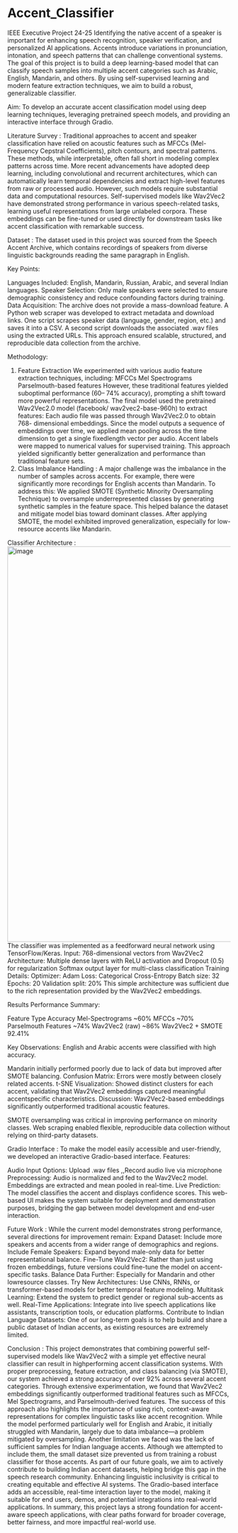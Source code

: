 # Accent_Classifier
IEEE Executive Project 24-25
Identifying the native accent of a speaker is important for enhancing speech recognition, speaker verification, and personalized AI applications. Accents introduce variations in pronunciation, intonation, and speech patterns that can challenge conventional systems. The goal of this project is to build a deep learning-based model that can classify speech samples into multiple accent categories such as Arabic, English, Mandarin, and others. By using self-supervised learning and modern feature extraction techniques, we aim to build a robust, generalizable classifier.

Aim:
To develop an accurate accent classification model using deep learning techniques, leveraging pretrained speech models, and providing an interactive interface through Gradio.

Literature Survey :
Traditional approaches to accent and speaker classification have relied on acoustic features such as MFCCs (Mel-Frequency Cepstral Coefficients), pitch contours, and spectral patterns. These methods, while interpretable, often fall short in modeling complex patterns across time. More recent advancements have adopted deep learning, including convolutional and recurrent architectures, which can automatically learn temporal dependencies and extract high-level features from raw or processed audio. However, such models require substantial data and computational resources. Self-supervised models like Wav2Vec2 have demonstrated strong performance in various speech-related tasks, learning useful representations from large unlabeled corpora. These embeddings can be fine-tuned or used directly for downstream tasks like accent classification with remarkable success.

 Dataset : 
The dataset used in this project was sourced from the Speech Accent Archive, which contains recordings of speakers from diverse linguistic backgrounds reading the same paragraph in English.

Key Points:

Languages Included: English, Mandarin, Russian, Arabic, and several Indian languages.
Speaker Selection: Only male speakers were selected to ensure demographic consistency and reduce confounding factors during training.
Data Acquisition: The archive does not provide a mass-download feature. A Python web scraper was developed to extract metadata and download links. One script scrapes speaker data (language, gender, region, etc.) and saves it into a CSV. A second script downloads the associated .wav files using the extracted URLs.
This approach ensured scalable, structured, and reproducible data collection from the archive.

Methodology:
1. Feature Extraction
We experimented with various audio feature extraction techniques, including:
MFCCs
Mel Spectrograms
Parselmouth-based features
However, these traditional features yielded suboptimal performance (60– 74% accuracy), prompting a shift toward more powerful representations.
The final model used the pretrained Wav2Vec2.0 model (facebook/ wav2vec2-base-960h) to extract features:
Each audio file was passed through Wav2Vec2.0 to obtain 768- dimensional embeddings.
Since the model outputs a sequence of embeddings over time, we applied mean pooling across the time dimension to get a single fixedlength vector per audio.
Accent labels were mapped to numerical values for supervised training.
This approach yielded significantly better generalization and performance than traditional feature sets.
2. Class Imbalance Handling :
A major challenge was the imbalance in the number of samples across accents. For example, there were significantly more recordings for English accents than Mandarin.
To address this:
We applied SMOTE (Synthetic Minority Oversampling Technique) to oversample underrepresented classes by generating synthetic samples in the feature space.
This helped balance the dataset and mitigate model bias toward dominant classes.
After applying SMOTE, the model exhibited improved generalization, especially for low-resource accents like Mandarin.

 Classifier Architecture :
 <img width="1119" height="891" alt="image" src="https://github.com/user-attachments/assets/588d174e-e084-449c-98d1-a1167578782e" />
The classifier was implemented as a feedforward neural network using TensorFlow/Keras.
Input: 768-dimensional vectors from Wav2Vec2
Architecture: Multiple dense layers with ReLU activation and Dropout (0.5) for regularization Softmax output layer for multi-class classification
Training Details: Optimizer: Adam Loss: Categorical Cross-Entropy Batch size: 32 Epochs: 20 Validation split: 20% This simple architecture was sufficient due to the rich representation provided by the Wav2Vec2 embeddings.
 

Results
Performance Summary:

 

Feature Type	Accuracy
Mel-Spectrograms	~60%
MFCCs	~70%
Parselmouth Features	~74%
Wav2Vec2 (raw)	~86%
Wav2Vec2 + SMOTE	92.41%
 

Key Observations:
English and Arabic accents were classified with high accuracy.

Mandarin initially performed poorly due to lack of data but improved after SMOTE balancing.
Confusion Matrix: Errors were mostly between closely related accents.
t-SNE Visualization: Showed distinct clusters for each accent, validating that Wav2Vec2 embeddings captured meaningful accentspecific characteristics.
Discussion:
Wav2Vec2-based embeddings significantly outperformed traditional acoustic features.

SMOTE oversampling was critical in improving performance on minority classes.
Web scraping enabled flexible, reproducible data collection without relying on third-party datasets.
 

Gradio Interface :
To make the model easily accessible and user-friendly, we developed an interactive Gradio-based interface.
Features:

Audio Input Options: Upload .wav files  ,,Record audio live via microphone
Preprocessing: Audio is normalized and fed to the Wav2Vec2 model. Embeddings are extracted and mean pooled in real-time.
Live Prediction: The model classifies the accent and displays confidence scores. This web-based UI makes the system suitable for deployment and demonstration purposes, bridging the gap between model development and end-user interaction.
 

Future Work :
While the current model demonstrates strong performance, several directions for improvement remain:
Expand Dataset: Include more speakers and accents from a wider range of demographics and regions.
Include Female Speakers: Expand beyond male-only data for better representational balance.
Fine-Tune Wav2Vec2: Rather than just using frozen embeddings, future versions could fine-tune the model on accent-specific tasks.
Balance Data Further: Especially for Mandarin and other lowresource classes.
Try New Architectures: Use CNNs, RNNs, or transformer-based models for better temporal feature modeling.
Multitask Learning: Extend the system to predict gender or regional sub-accents as well.
Real-Time Applications: Integrate into live speech applications like assistants, transcription tools, or education platforms.
Contribute to Indian Language Datasets: One of our long-term goals is to help build and share a public dataset of Indian accents, as existing resources are extremely limited.

Conclusion :
This project demonstrates that combining powerful self-supervised models like Wav2Vec2 with a simple yet effective neural classifier can result in highperforming accent classification systems. With proper preprocessing, feature extraction, and class balancing (via SMOTE), our system achieved a strong accuracy of over 92% across several accent categories. Through extensive experimentation, we found that Wav2Vec2 embeddings significantly outperformed traditional features such as MFCCs, Mel Spectrograms, and Parselmouth-derived features. The success of this approach also highlights the importance of using rich, context-aware representations for complex linguistic tasks like accent recognition. While the model performed particularly well for English and Arabic, it initially struggled with Mandarin, largely due to data imbalance—a problem mitigated by oversampling. Another limitation we faced was the lack of sufficient samples for Indian language accents. Although we attempted to include them, the small dataset size prevented us from training a robust classifier for those accents. As part of our future goals, we aim to actively contribute to building Indian accent datasets, helping bridge this gap in the speech research community. Enhancing linguistic inclusivity is critical to creating equitable and effective AI systems. The Gradio-based interface adds an accessible, real-time interaction layer to the model, making it suitable for end users, demos, and potential integrations into real-world applications. In summary, this project lays a strong foundation for accent-aware speech applications, with clear paths forward for broader coverage, better fairness, and more impactful real-world use.
